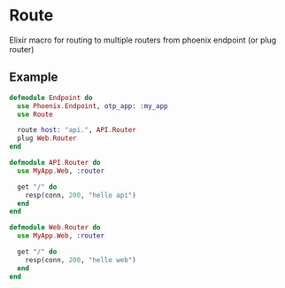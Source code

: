 # Route

Elixir macro for routing to multiple routers from phoenix endpoint (or plug router)

## Example

```elixir
defmodule Endpoint do
  use Phoenix.Endpoint, otp_app: :my_app
  use Route

  route host: "api.", API.Router
  plug Web.Router
end

defmodule API.Router do
  use MyApp.Web, :router

  get "/" do
    resp(conn, 200, "hello api")
  end
end

defmodule Web.Router do
  use MyApp.Web, :router

  get "/" do
    resp(conn, 200, "hello web")
  end
end
```
